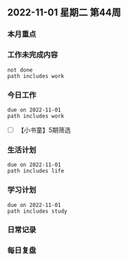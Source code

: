 
##  2022-11-01 星期二 第44周 

### 本月重点

### 工作未完成内容
```tasks
not done
path includes work
```


### 今日工作


```tasks
due on 2022-11-01
path includes work
```
- [ ] 【小书童】5期筛选




### 生活计划
```tasks
due on 2022-11-01
path includes life
```


### 学习计划
```tasks
due on 2022-11-01
path includes study
```


### 日常记录




### 每日复盘




